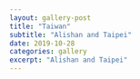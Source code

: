 ```yaml
---
layout: gallery-post
title: "Taiwan"
subtitle: "Alishan and Taipei"
date: 2019-10-28
categories: gallery
excerpt: "Alishan and Taipei"
---
```

